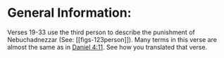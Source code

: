 # General Information:

Verses 19-33 use the third person to describe the punishment of Nebuchadnezzar (See: [[figs-123person]]). Many terms in this verse are almost the same as in [Daniel 4:11](../04/11.md). See how you translated that verse.